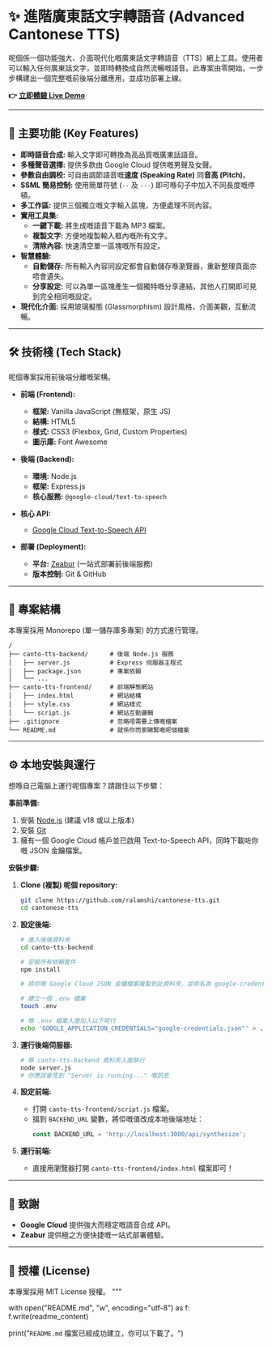 # ✨ 進階廣東話文字轉語音 (Advanced Cantonese TTS)

呢個係一個功能強大、介面現代化嘅廣東話文字轉語音（TTS）網上工具。使用者可以輸入任何廣東話文字，並即時轉換成自然流暢嘅語音。此專案由零開始，一步步構建出一個完整嘅前後端分離應用，並成功部署上線。

**👉 [立即體驗 Live Demo](https://cantonesetts.zeabur.app/)**


---

## 🚀 主要功能 (Key Features)

*   **即時語音合成:** 輸入文字即可轉換為高品質嘅廣東話語音。
*   **多種聲音選擇:** 提供多款由 Google Cloud 提供嘅男聲及女聲。
*   **參數自由調校:** 可自由調節語音嘅**速度 (Speaking Rate)** 同**音高 (Pitch)**。
*   **SSML 簡易控制:** 使用簡單符號 (`--` 及 `---`) 即可喺句子中加入不同長度嘅停頓。
*   **多工作區:** 提供三個獨立嘅文字輸入區塊，方便處理不同內容。
*   **實用工具集:**
    *   **一鍵下載:** 將生成嘅語音下載為 MP3 檔案。
    *   **複製文字:** 方便地複製輸入框內嘅所有文字。
    *   **清除內容:** 快速清空單一區塊嘅所有設定。
*   **智慧體驗:**
    *   **自動儲存:** 所有輸入內容同設定都會自動儲存喺瀏覽器，重新整理頁面亦唔會遺失。
    *   **分享設定:** 可以為單一區塊產生一個獨特嘅分享連結，其他人打開即可見到完全相同嘅設定。
*   **現代化介面:** 採用玻璃擬態 (Glassmorphism) 設計風格，介面美觀，互動流暢。

---

## 🛠️ 技術棧 (Tech Stack)

呢個專案採用前後端分離嘅架構。

*   **前端 (Frontend):**
    *   **框架:** Vanilla JavaScript (無框架，原生 JS)
    *   **結構:** HTML5
    *   **樣式:** CSS3 (Flexbox, Grid, Custom Properties)
    *   **圖示庫:** Font Awesome

*   **後端 (Backend):**
    *   **環境:** Node.js
    *   **框架:** Express.js
    *   **核心服務:** `@google-cloud/text-to-speech`

*   **核心 API:**
    *   [Google Cloud Text-to-Speech API](https://cloud.google.com/text-to-speech)

*   **部署 (Deployment):**
    *   **平台:** [Zeabur](https://zeabur.com/) (一站式部署前後端服務)
    *   **版本控制:** Git & GitHub

---

## 📁 專案結構

本專案採用 Monorepo (單一儲存庫多專案) 的方式進行管理。

```
/
├── canto-tts-backend/      # 後端 Node.js 服務
│   ├── server.js           # Express 伺服器主程式
│   ├── package.json        # 專案依賴
│   └── ...
├── canto-tts-frontend/     # 前端靜態網站
│   ├── index.html          # 網站結構
│   ├── style.css           # 網站樣式
│   └── script.js           # 網站互動邏輯
├── .gitignore              # 忽略唔需要上傳嘅檔案
└── README.md               # 就係你而家睇緊嘅呢個檔案
```

---

## ⚙️ 本地安裝與運行

想喺自己電腦上運行呢個專案？請跟住以下步驟：

**事前準備:**
1.  安裝 [Node.js](https://nodejs.org/) (建議 v18 或以上版本)
2.  安裝 [Git](https://git-scm.com/)
3.  擁有一個 Google Cloud 帳戶並已啟用 Text-to-Speech API，同時下載咗你嘅 JSON 金鑰檔案。

**安裝步驟:**

1.  **Clone (複製) 呢個 repository:**
    ```bash
    git clone https://github.com/ralamshi/cantonese-tts.git
    cd cantonese-tts
    ```

2.  **設定後端:**
    ```bash
    # 進入後端資料夾
    cd canto-tts-backend

    # 安裝所有依賴套件
    npm install

    # 將你嘅 Google Cloud JSON 金鑰檔案複製到此資料夾，並命名為 google-credentials.json
    
    # 建立一個 .env 檔案
    touch .env

    # 喺 .env 檔案入面加入以下呢行
    echo 'GOOGLE_APPLICATION_CREDENTIALS="google-credentials.json"' > .env
    ```

3.  **運行後端伺服器:**
    ```bash
    # 喺 canto-tts-backend 資料夾入面執行
    node server.js
    # 你應該會見到 "Server is running..." 嘅訊息
    ```

4.  **設定前端:**
    *   打開 `canto-tts-frontend/script.js` 檔案。
    *   搵到 `BACKEND_URL` 變數，將佢嘅值改成本地後端地址：
        ```javascript
        const BACKEND_URL = 'http://localhost:3000/api/synthesize';
        ```

5.  **運行前端:**
    *   直接用瀏覽器打開 `canto-tts-frontend/index.html` 檔案即可！

---

## 🙏 致謝

*   **Google Cloud** 提供強大而穩定嘅語音合成 API。
*   **Zeabur** 提供極之方便快捷嘅一站式部署體驗。

---

## 📜 授權 (License)

本專案採用 MIT License 授權。
"""

with open("README.md", "w", encoding="utf-8") as f:
    f.write(readme_content)

print("`README.md` 檔案已經成功建立，你可以下載了。")
